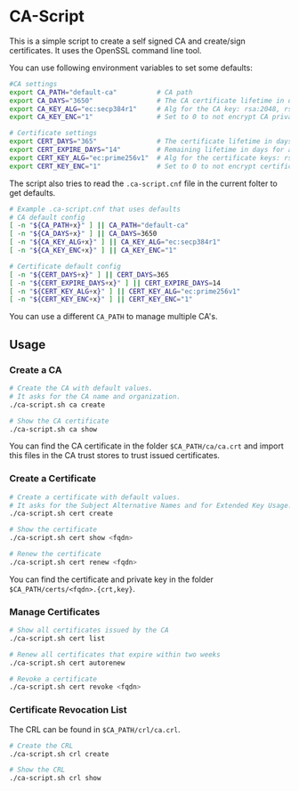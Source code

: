 # CA-Script

This is a simple script to create a self signed CA and create/sign certificates. It uses the OpenSSL command line tool.

You can use following environment variables to set some defaults:

```sh
#CA settings
export CA_PATH="default-ca"          # CA path
export CA_DAYS="3650"                # The CA certificate lifetime in days
export CA_KEY_ALG="ec:secp384r1"     # Alg for the CA key: rsa:2048, rsa:4096, ec:prime256v1, ec:secp384r1
export CA_KEY_ENC="1"                # Set to 0 to not encrypt CA private keys

# Certificate settings
export CERT_DAYS="365"               # The certificate lifetime in days
export CERT_EXPIRE_DAYS="14"         # Remaining lifetime in days for autorenew
export CERT_KEY_ALG="ec:prime256v1"  # Alg for the certificate keys: rsa:2048, rsa:4096, ec:prime256v1, ec:secp384r1
export CERT_KEY_ENC="1"              # Set to 0 to not encrypt certificate private keys
```

The script also tries to read the `.ca-script.cnf` file in the current folter to get defaults.

```sh
# Example .ca-script.cnf that uses defaults
# CA default config
[ -n "${CA_PATH+x}" ] || CA_PATH="default-ca"
[ -n "${CA_DAYS+x}" ] || CA_DAYS=3650
[ -n "${CA_KEY_ALG+x}" ] || CA_KEY_ALG="ec:secp384r1"
[ -n "${CA_KEY_ENC+x}" ] || CA_KEY_ENC="1"

# Certificate default config
[ -n "${CERT_DAYS+x}" ] || CERT_DAYS=365
[ -n "${CERT_EXPIRE_DAYS+x}" ] || CERT_EXPIRE_DAYS=14
[ -n "${CERT_KEY_ALG+x}" ] || CERT_KEY_ALG="ec:prime256v1"
[ -n "${CERT_KEY_ENC+x}" ] || CERT_KEY_ENC="1"
```

You can use a different `CA_PATH` to manage multiple CA's.

## Usage

### Create a CA

```sh
# Create the CA with default values.
# It asks for the CA name and organization.
./ca-script.sh ca create

# Show the CA certificate
./ca-script.sh ca show
```

You can find the CA certificate in the folder `$CA_PATH/ca/ca.crt` and import this files in the CA trust stores to trust issued certificates.

### Create a Certificate

```sh
# Create a certificate with default values.
# It asks for the Subject Alternative Names and for Extended Key Usage.
./ca-script.sh cert create

# Show the certificate
./ca-script.sh cert show <fqdn>

# Renew the certificate
./ca-script.sh cert renew <fqdn>
```

You can find the certificate and private key in the folder `$CA_PATH/certs/<fqdn>.{crt,key}`.

### Manage Certificates

```sh
# Show all certificates issued by the CA
./ca-script.sh cert list

# Renew all certificates that expire within two weeks
./ca-script.sh cert autorenew

# Revoke a certificate
./ca-script.sh cert revoke <fqdn>
```

### Certificate Revocation List

The CRL can be found in `$CA_PATH/crl/ca.crl`.

```sh
# Create the CRL
./ca-script.sh crl create

# Show the CRL
./ca-script.sh crl show
```
